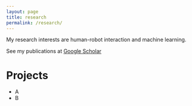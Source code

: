 ```yaml
---
layout: page
title: research
permalink: /research/
---
```


My research interests are human-robot interaction and machine learning.

See my publications at [Google Scholar](https://scholar.google.com/citations?hl=en&user=avud6aAAAAAJ&view_op=list_works&sortby=pubdate)

# Projects

* A
* B
